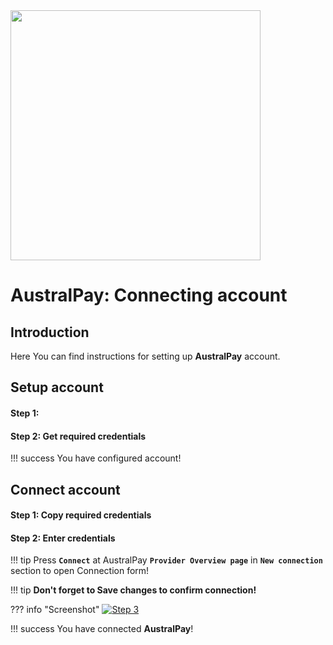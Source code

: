 <img src="https://static.openfintech.io/payment_providers/australpay/logo.png?w=400" width="400px">

# AustralPay: Connecting account

## Introduction

Here You can find  instructions for setting up **AustralPay**  account.

## Setup account

#### Step 1: 



#### Step 2: Get required credentials


!!! success
    You have configured account!




## Connect account

#### Step 1: Copy required credentials


#### Step 2: Enter credentials

!!! tip
    Press **```Connect```** at AustralPay **```Provider Overview page```** in **```New connection```** section to open Connection form!


!!! tip
    **Don't forget to Save changes to confirm connection!**

??? info "Screenshot"
    [![Step 3](images/australpay-step_connect.png)](images/australpay-step_connect.png)


!!! success
    You have connected **AustralPay**!